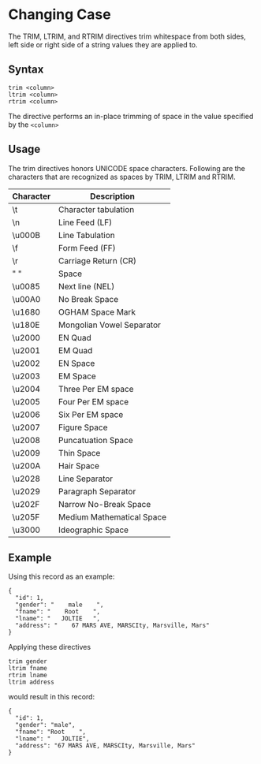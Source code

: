 # Changing Case

The TRIM, LTRIM, and RTRIM directives trim whitespace from both sides,
left side or right side of a string values they are applied to.


## Syntax
```
trim <column>
ltrim <column>
rtrim <column>
```

The directive performs an in-place trimming of space in the value specified
by the `<column>`

## Usage

The trim directives honors UNICODE space characters. Following are the
characters that are recognized as spaces by TRIM, LTRIM and RTRIM.

| Character |  Description |
| -------------- | ----------------- |
| \t | Character tabulation |
| \n | Line Feed (LF) |
| \u000B | Line Tabulation |
| \f | Form Feed (FF) |
| \r | Carriage Return (CR) |
| " " | Space |
| \u0085 | Next line (NEL) |
| \u00A0 | No Break Space |
| \u1680 | OGHAM Space Mark |
| \u180E | Mongolian Vowel Separator |
| \u2000 | EN Quad |
| \u2001 | EM Quad |
| \u2002 | EN Space |
| \u2003 | EM Space |
| \u2004 | Three Per EM space |
| \u2005 | Four Per EM space |
| \u2006 | Six Per EM space |
| \u2007 | Figure Space |
| \u2008 | Puncatuation Space |
| \u2009 | Thin Space |
| \u200A | Hair Space |
| \u2028 | Line Separator |
| \u2029 | Paragraph Separator |
| \u202F | Narrow No-Break Space |
| \u205F | Medium Mathematical Space |
| \u3000 | Ideographic Space |

## Example

Using this record as an example:
```
{
  "id": 1,
  "gender": "    male    ",
  "fname": "    Root    ",
  "lname": "   JOLTIE   ",
  "address": "    67 MARS AVE, MARSCIty, Marsville, Mars"
}
```

Applying these directives
```
trim gender
ltrim fname
rtrim lname
ltrim address
```

would result in this record:
```
{
  "id": 1,
  "gender": "male",
  "fname": "Root    ",
  "lname": "   JOLTIE",
  "address": "67 MARS AVE, MARSCIty, Marsville, Mars"
}
```

